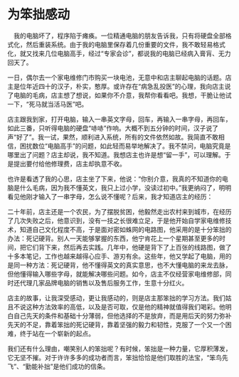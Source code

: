 # 为笨拙感动

　我的电脑坏了，程序陷于瘫痪。一位精通电脑的朋友告诉我，只有将硬盘全部格式化，然后重装系统。由于我的电脑里保存着几份重要的文件，我不敢轻易格式化，就又找来几位电脑高手，经过“专家会诊”，都说我的电脑已经病入膏肓、无力回天了。  

一日，偶尔去一个家电维修门市购买一块电池，无意中和店主聊起电脑的话题。店主是位年近四十的汉子，朴实，憨厚。或许存在“病急乱投医”的心理，我向店主说了电脑的毛病，店主想了想说，如果你不介意，我帮你看看吧。我想，干脆让他试一下，“死马就当活马医”吧。  

店主跟我到家，打开电脑，输入一串英文字母，回车，再输入一串字母，再回车，如此三番，只听得电脑的硬盘“哧哧”作响。大概不到五分钟的时间，汉子说了声“好了”。我一试，果然，顺利进入系统，所有的文件依然如故。我简直不敢相信，困扰数位“电脑高手”的问题，如此轻而易举地解决了。我不禁问，电脑究竟是哪里出了问题？店主却说，我不知道。我想店主也许是想“留一手”，可以理解。于是提出要付给他修理费，店主却执意不收。 

也许是看透了我的心思，店主坐了下来，他说：“你别介意，我真的不知道你的电脑是什么毛病，因为我不懂英文，我只上过小学，没读过初中。”我更纳闷了，明明看见他刚才输入了一串字母，怎么说不懂呢？后来，我才知道店主的经历： 

二十年前，店主还是一个农民，为了摆脱贫困，他毅然走出农村来到城市，在经历了几次失败之后，他意识到，没有一技之长很难立足，于是他开始自学家电维修技术，知道自己文化程度不高，于是面对密如蛛网的电路图，他采用的是十分笨拙的办法：死记硬背。别人一天能够掌握的东西，他宁肯花上一个星期甚至更多的时间，把它们背下来，然后再去实践。几年中，他硬是背下了上百张的线路图，做了十多本笔记，工作也越来越得心应手、游刃有余。这些年，他又学起了电脑，用的是同一种方法：死记硬背，他不懂得英文的真实意思，也不大懂电脑的来龙去脉，但他懂得输入哪些字母，就能解决哪些问题。如今，店主不仅经营家电维修部，同时还代理几家品牌电脑的销售以及售后服务工作，生意十分红火。 

店主的故事，让我深受感动，更让我感动的，则是店主那笨拙的学习方法。我们姑且不说这种方法效率的高低，以及是否可取，仅是他的精神就值得我们喝彩。他明白自己先天的条件和基础十分薄弱，但他选择的不是放弃，而是用后天的努力弥补先天的不足，靠着笨拙的死记硬背，靠着坚强的毅力和韧性，克服了一个又一个困难，终于站在一个崭新的起点。 

我们还有什么理由，嘲笑别人的笨拙呢？有时候，笨拙是一种力量，它厚积薄发，它无坚不摧。对于许许多多的成功者而言，笨拙恰恰是他们取胜的法宝，“笨鸟先飞”、“勤能补拙”是他们成功的信条。
  